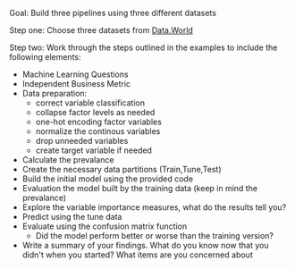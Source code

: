 Goal: Build three pipelines using three different datasets 

Step one: Choose three datasets from [Data.World](https://data.world/)

Step two: Work through the steps outlined in the examples to include the following elements: 

  * Machine Learning Questions 
  * Independent Business Metric 
  * Data preparation:  
    * correct variable classification
    * collapse factor levels as needed
    * one-hot encoding factor variables 
    * normalize the continous variables
    * drop unneeded variables
    * create target variable if needed
  * Calculate the prevalance 
  * Create the necessary data partitions (Train,Tune,Test)
  * Build the initial model using the provided code 
  * Evaluation the model built by the training data (keep in mind the prevalance)
  * Explore the variable importance measures, what do the results tell you? 
  * Predict using the tune data 
  * Evaluate using the confusion matrix function
      * Did the model perform better or worse than the training version?
  * Write a summary of your findings. What do you know now that you didn't when you started? What items are you concerned about 
